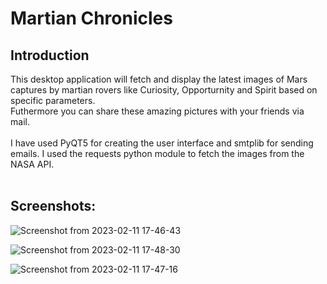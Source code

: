 # **Martian Chronicles**

<h2>Introduction</h2>

This desktop application will fetch and display the latest images of Mars captures by martian rovers like Curiosity, Opporturnity and Spirit based on specific parameters.
<br>
Futhermore you can share these amazing pictures with your friends via mail.
<br>
<br>
I have used PyQT5 for creating the user interface and smtplib for sending emails.
I used the requests python module to fetch the images from the NASA API. 
<br>
<br>
<h2>Screenshots:</h2>

![Screenshot from 2023-02-11 17-46-43](https://user-images.githubusercontent.com/118593670/218257653-c23355e4-dceb-4ef0-85f7-dbb8d56eb1b3.png)


![Screenshot from 2023-02-11 17-48-30](https://user-images.githubusercontent.com/118593670/218257601-92d81905-d7ac-4e97-8956-72a7b275a046.png)

![Screenshot from 2023-02-11 17-47-16](https://user-images.githubusercontent.com/118593670/218257623-5f7cfc5a-2124-4579-a62e-4c97ca3d505b.png)



